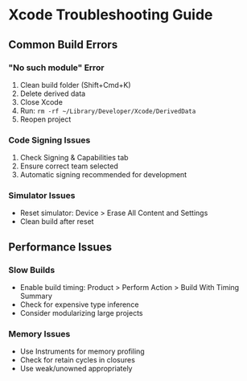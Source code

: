 # Xcode Troubleshooting Guide

## Common Build Errors

### "No such module" Error
1. Clean build folder (Shift+Cmd+K)
2. Delete derived data
3. Close Xcode
4. Run: `rm -rf ~/Library/Developer/Xcode/DerivedData`
5. Reopen project

### Code Signing Issues
1. Check Signing & Capabilities tab
2. Ensure correct team selected
3. Automatic signing recommended for development

### Simulator Issues
- Reset simulator: Device > Erase All Content and Settings
- Clean build after reset

## Performance Issues

### Slow Builds
- Enable build timing: Product > Perform Action > Build With Timing Summary
- Check for expensive type inference
- Consider modularizing large projects

### Memory Issues
- Use Instruments for memory profiling
- Check for retain cycles in closures
- Use weak/unowned appropriately